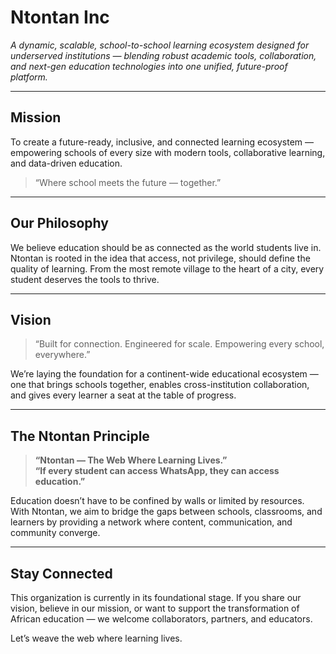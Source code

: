 # Ntontan Inc

*A dynamic, scalable, school-to-school learning ecosystem designed for underserved institutions — blending robust academic tools, collaboration, and next-gen education technologies into one unified, future-proof platform.*

---

## Mission

To create a future-ready, inclusive, and connected learning ecosystem — empowering schools of every size with modern tools, collaborative learning, and data-driven education.

> “Where school meets the future — together.”

---

## Our Philosophy

We believe education should be as connected as the world students live in. Ntontan is rooted in the idea that access, not privilege, should define the quality of learning. From the most remote village to the heart of a city, every student deserves the tools to thrive.

---

## Vision

> “Built for connection. Engineered for scale. Empowering every school, everywhere.”

We’re laying the foundation for a continent-wide educational ecosystem — one that brings schools together, enables cross-institution collaboration, and gives every learner a seat at the table of progress.

---

## The Ntontan Principle

> **“Ntontan — The Web Where Learning Lives.”**  
> **“If every student can access WhatsApp, they can access education.”**

Education doesn’t have to be confined by walls or limited by resources. With Ntontan, we aim to bridge the gaps between schools, classrooms, and learners by providing a network where content, communication, and community converge.

---

## Stay Connected

This organization is currently in its foundational stage. If you share our vision, believe in our mission, or want to support the transformation of African education — we welcome collaborators, partners, and educators.

Let’s weave the web where learning lives.

